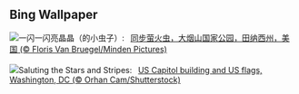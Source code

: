 ## Bing Wallpaper
![](https://www.bing.com/th?id=OHR.SmokyFireflies_ZH-CN3840923626_UHD.jpg&w=1000)一闪一闪亮晶晶（的小虫子）:&nbsp;&ensp;[同步萤火虫，大烟山国家公园，田纳西州，美国 (© Floris Van Bruegel/Minden Pictures)](https://www.bing.com/th?id=OHR.SmokyFireflies_ZH-CN3840923626_UHD.jpg)
<br><br/>
![](https://www.bing.com/th?id=OHR.FlagDayCapitol_EN-US8751000302_UHD.jpg&w=1000)Saluting the Stars and Stripes:&nbsp;&ensp;[US Capitol building and US flags, Washington, DC (© Orhan Cam/Shutterstock)](https://www.bing.com/th?id=OHR.FlagDayCapitol_EN-US8751000302_UHD.jpg)
<br><br/>
